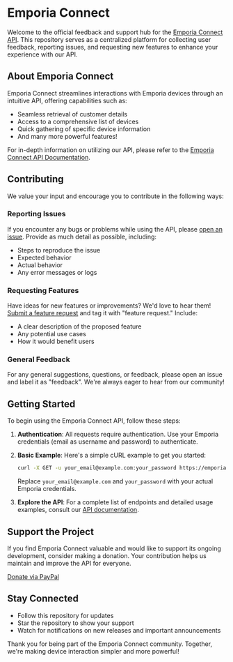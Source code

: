 # Emporia Connect

Welcome to the official feedback and support hub for the [Emporia Connect API](https://emporia-connect.xyt.co.za/). This repository serves as a centralized platform for collecting user feedback, reporting issues, and requesting new features to enhance your experience with our API.

## About Emporia Connect

Emporia Connect streamlines interactions with Emporia devices through an intuitive API, offering capabilities such as:

- Seamless retrieval of customer details
- Access to a comprehensive list of devices
- Quick gathering of specific device information
- And many more powerful features!

For in-depth information on utilizing our API, please refer to the [Emporia Connect API Documentation](https://emporia-connect.xyt.co.za/api/documentation).

## Contributing

We value your input and encourage you to contribute in the following ways:

### Reporting Issues

If you encounter any bugs or problems while using the API, please [open an issue](https://github.com/T3chW1zard/emporia-connect/issues/new). Provide as much detail as possible, including:

- Steps to reproduce the issue
- Expected behavior
- Actual behavior
- Any error messages or logs

### Requesting Features

Have ideas for new features or improvements? We'd love to hear them! [Submit a feature request](https://github.com/T3chW1zard/emporia-connect/issues/new) and tag it with "feature request." Include:

- A clear description of the proposed feature
- Any potential use cases
- How it would benefit users

### General Feedback

For any general suggestions, questions, or feedback, please open an issue and label it as "feedback". We're always eager to hear from our community!

## Getting Started

To begin using the Emporia Connect API, follow these steps:

1. **Authentication**: All requests require authentication. Use your Emporia credentials (email as username and password) to authenticate.

2. **Basic Example**: Here's a simple cURL example to get you started:

   ```bash
   curl -X GET -u your_email@example.com:your_password https://emporia-connect.xyt.co.za/api
   ```

   Replace `your_email@example.com` and `your_password` with your actual Emporia credentials.

3. **Explore the API**: For a complete list of endpoints and detailed usage examples, consult our [API documentation](https://emporia-connect.xyt.co.za/api/documentation).

## Support the Project

If you find Emporia Connect valuable and would like to support its ongoing development, consider making a donation. Your contribution helps us maintain and improve the API for everyone.

[Donate via PayPal](https://www.paypal.com/donate/?hosted_button_id=GT7JG2LEZBQZA)

## Stay Connected

- Follow this repository for updates
- Star the repository to show your support
- Watch for notifications on new releases and important announcements

Thank you for being part of the Emporia Connect community. Together, we're making device interaction simpler and more powerful!
